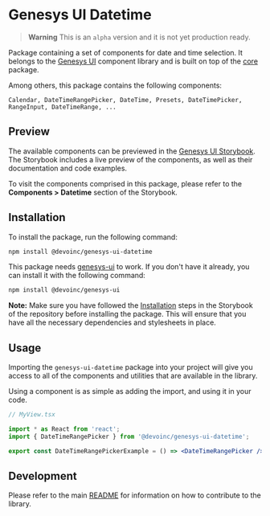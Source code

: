 # Genesys UI Datetime

> **Warning**
> This is an `alpha` version and it is not yet production ready.

Package containing a set of components for date and time selection. It belongs to the [Genesys UI](https://github.com/DevoInc/genesys-ui) component library and is built on top of the [core](https://github.com/DevoInc/genesys-ui/tree/master/packages/core) package.

Among others, this package contains the following components:

```
Calendar, DateTimeRangePicker, DateTime, Presets, DateTimePicker, RangeInput, DateTimeRange, ...
```

## Preview

The available components can be previewed in the [Genesys UI Storybook](https://devoinc.github.io/genesys-ui/).
The Storybook includes a live preview of the components, as well as their documentation and code examples.

To visit the components comprised in this package, please refer to the **Components > Datetime** section of the Storybook.

## Installation

To install the package, run the following command:

```sh
npm install @devoinc/genesys-ui-datetime
```

This package needs [genesys-ui](https://www.npmjs.com/package/@devoinc/genesys-ui) to work. If you don't have it already, you can install it with the following command:

```sh
npm install @devoinc/genesys-ui
```

**Note:** Make sure you have followed the [Installation](https://devoinc.github.io/genesys-ui/?path=/docs/getting-started-installation--docs) steps in the Storybook of the repository before installing the package. This will ensure that you have all the necessary dependencies and stylesheets in place.

## Usage

Importing the `genesys-ui-datetime` package into your project will give you access to all of the components and utilities that are available in the library.

Using a component is as simple as adding the import, and using it in your code.

```jsx
// MyView.tsx

import * as React from 'react';
import { DateTimeRangePicker } from '@devoinc/genesys-ui-datetime';

export const DateTimeRangePickerExample = () => <DateTimeRangePicker />;
```

## Development

Please refer to the main [README](https://github.com/DevoInc/genesys-ui#readme) for information on how to contribute to the library.
